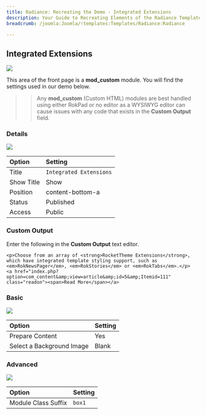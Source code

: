 ```yaml
---
title: Radiance: Recreating the Demo - Integrated Extensions
description: Your Guide to Recreating Elements of the Radiance Template for Joomla
breadcrumb: /joomla:Joomla/!templates:Templates/Radiance:Radiance

---
```


Integrated Extensions
-----

![][demo]

This area of the front page is a **mod_custom** module. You will find the settings used in our demo below.

>> Any **mod_custom** (Custom HTML) modules are best handled using either RokPad or no editor as a WYSIWYG editor can cause issues with any code that exists in the **Custom Output** field.

### Details
![][demo2]

| Option     | Setting                 |  
| :--------- | :---------------------- |  
| Title      | `Integrated Extensions` |  
| Show Title | Show                    |  
| Position   | content-bottom-a        |  
| Status     | Published               |  
| Access     | Public                  |  

### Custom Output
Enter the following in the **Custom Output** text editor.

~~~
<p>Choose from an array of <strong>RocketTheme Extensions</strong>, which have integrated template styling support, such as <em>RokNewsPager</em>, <em>RokStories</em> or <em>RokTabs</em>.</p>
<a href="index.php?option=com_content&amp;view=article&amp;id=5&amp;Itemid=111" class="readon"><span>Read More</span></a>
~~~

### Basic
![][demo3]

| Option                    | Setting |  
| :------------------------ | :------ |  
| Prepare Content           | Yes     |  
| Select a Background Image | Blank   |

### Advanced
![][demo4]

| Option              | Setting |  
| :------------------ | :------ |  
| Module Class Suffix | `box1`  |  

[demo]: assets/demo_6.jpeg
[demo2]: assets/integrated_1.jpeg
[demo3]: assets/integrated_2.jpeg
[demo4]: assets/integrated_3.jpeg